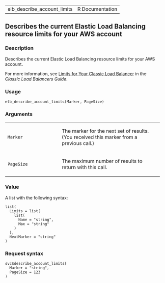 <table style="width: 100%;">
<tbody>
<tr class="odd">
<td>elb_describe_account_limits</td>
<td style="text-align: right;">R Documentation</td>
</tr>
</tbody>
</table>

## Describes the current Elastic Load Balancing resource limits for your AWS account

### Description

Describes the current Elastic Load Balancing resource limits for your
AWS account.

For more information, see [Limits for Your Classic Load
Balancer](https://docs.aws.amazon.com/elasticloadbalancing/latest/classic/elb-limits.html)
in the *Classic Load Balancers Guide*.

### Usage

    elb_describe_account_limits(Marker, PageSize)

### Arguments

<table>
<colgroup>
<col style="width: 35%" />
<col style="width: 65%" />
</colgroup>
<tbody>
<tr class="odd">
<td><code id="elb_describe_account_limits_:_Marker">Marker</code></td>
<td><p>The marker for the next set of results. (You received this marker
from a previous call.)</p></td>
</tr>
<tr class="even">
<td><code
id="elb_describe_account_limits_:_PageSize">PageSize</code></td>
<td><p>The maximum number of results to return with this call.</p></td>
</tr>
</tbody>
</table>

### Value

A list with the following syntax:

    list(
      Limits = list(
        list(
          Name = "string",
          Max = "string"
        )
      ),
      NextMarker = "string"
    )

### Request syntax

    svc$describe_account_limits(
      Marker = "string",
      PageSize = 123
    )
